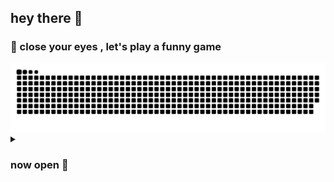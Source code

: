  ## hey there 👋
 

### 🙈 close your eyes , let's play a funny game

<picture>
  <source media="(prefers-color-scheme: dark)" srcset="https://github.com/Pflegusch/pflegusch/blob/output/github-contribution-grid-snake-dark.svg">
  <img alt="github contribution grid snake animation" src="https://github.com/Pflegusch/pflegusch/blob/output/github-contribution-grid-snake-dark.svg">
</picture>

<details>

 <summary> 

 <h3> now open 🙉  </h3>
  
 </summary>

<h2> 😂 that is it , so funny  🙊</h2>

 > <a href="mailto:ya@yah.qa">tell me</a> you liked it

</details>

